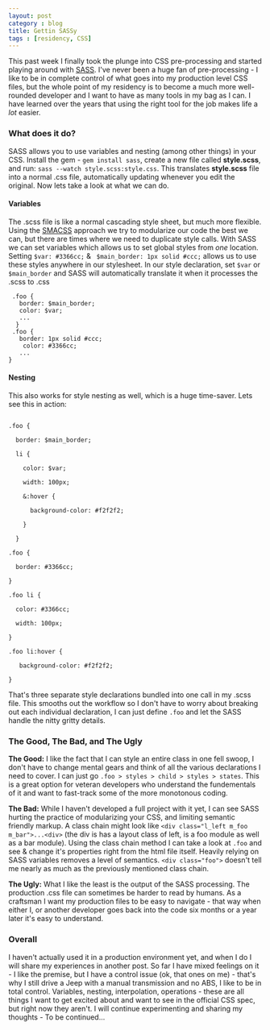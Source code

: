 ```yaml
---
layout: post
category : blog
title: Gettin SASSy
tags : [residency, CSS]
---
```

<p>This past week I finally took the plunge into CSS pre-processing and started playing around with <a href="http://sass-lang.com/">SASS</a>.  I've never been a huge fan of pre-processing - I like to be in complete control of what goes into my production level CSS files, but the whole point of my residency is to become a much more well-rounded developer and I want to have as many tools in my bag as I can. I have learned over the years that using the right tool for the job makes life a <em>lot</em> easier.</p>

<h3>What does it do?</h3>
<p>SASS allows you to use variables and nesting (among other things) in your CSS. Install the gem - <code>gem install sass</code>, create a new file called <strong>style.scss</strong>, and run: <code>sass --watch style.scss:style.css</code>. This translates <strong>style.scss</strong> file into a normal .css file, automatically updating whenever you edit the original. Now lets take a look at what we can do.</p>
<h4>Variables</h4>
<p>The .scss file is like a normal cascading style sheet, but much more flexible. Using the <a href="http://www.smacss.com">SMACSS</a> approach we try to modularize our code the best we can, but there are times where we need to duplicate style calls. With SASS we can set variables which allows us to set global styles from <em>one</em> location. Setting <code>$var: #3366cc;</code> &amp; <code> $main_border: 1px solid #ccc;</code> allows us to use these styles anywhere in our stylesheet. In our style declaration,  set <code>$var</code> or <code>$main_border</code> and SASS will automatically translate it when it processes the .scss to .css</p>
<div class="l_overflow">
<div class="m_code_block"><code> .foo { <br /> &emsp; border: $main_border; <br /> &emsp; color: $var; <br /> &emsp; ... <br />  }</code>
</div>
<div class="m_code_block"><code> .foo { <br /> &emsp; border: 1px solid #ccc; <br />  &emsp; color: #3366cc; <br /> &emsp; ... <br />}</code>
</div>
</div>

<h4>Nesting</h4>
<p>This also works for style nesting as well, which is a huge time-saver.  Lets see this in action:</p>
<div class="l_overflow">
<div class="m_code_block"><code>
.foo {<br />
&emsp; border: $main_border; <br />
&emsp; li { <br />
&emsp; &emsp; color: $var;<br />
&emsp; &emsp; width: 100px;<br />
&emsp; &emsp; &amp;:hover { <br />
&emsp; &emsp; &emsp; background-color: #f2f2f2;<br />
&emsp; &emsp; } <br />
&emsp; }
</code>
</div>

<div class="m_code_block"><code>
.foo {<br />
&emsp; border: #3366cc; <br />
}  <br />
.foo li { <br />
&emsp; color: #3366cc;<br />
&emsp; width: 100px;<br />
} <br />
.foo li:hover { <br />
 &emsp; background-color: #f2f2f2;<br />
}
</code>
</div>

</div>

<p>That's three separate style declarations bundled into one call in my .scss file.  This smooths out the workflow so I don't have to worry about breaking out each individual declaration, I can just define <code>.foo</code> and let the SASS handle the nitty gritty details.</p>

<h3>The Good, The Bad, and The Ugly</h3>
<p><strong>The Good:</strong> I like the fact that I can style an entire class in one fell swoop, I don't have to change mental gears and think of all the various declarations I need to cover. I can just go <code>.foo > styles > child > styles > states</code>. This is a great option for veteran developers who understand the fundementals of it and want to fast-track some of the more monotonous coding.</p>

<p><strong>The Bad:</strong> While I haven't developed a full project with it yet, I can see SASS hurting the practice of modularizing your CSS, and limiting semantic friendly markup.  A class chain might look like <code>&lt;div class="l_left m_foo m_bar"&gt;...&lt;div&gt;</code> (the div is has a layout class of left, is a  foo module as well as a bar module). Using the class chain method I can take a look at <code>.foo</code> and see &amp; change it's properties right from the html file itself. Heavily relying on SASS variables removes a level of semantics. <code>&lt;div class="foo"&gt;</code> doesn't tell me nearly as much as the previously mentioned class chain.</p>

<p><strong>The Ugly:</strong> What I like the least is the output of the SASS processing. The production .css file can sometimes be harder to read by humans. As a craftsman I want my production files to be easy to navigate - that way when either I, or another developer goes back into the code six months or a year later it's easy to understand.</p>

<h3>Overall</h3>
<p>I haven't actually used it in a production environment yet, and when I do I will share my experiences in another post. So far I have mixed feelings on it - I like the premise, but I have a control issue (ok, that ones on me) - that's why I still drive a Jeep with a manual transmission and no ABS, I like to be in total control. Variables, nesting, interpolation, operations - these are all things I want to get excited about and want to see in the official CSS spec, but right now they aren't. I will continue experimenting and sharing my thoughts -  To be continued...</p>

